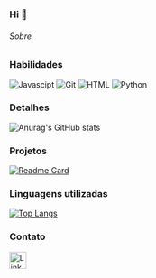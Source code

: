 ### Hi 👋
###### Sobre

### Habilidades

![Javascipt](https://img.shields.io/badge/JavaScript-F7DF1E?style=for-the-badge&logo=javascript&logoColor=black)
![Git](https://img.shields.io/badge/Git-E34F26?style=for-the-badge&logo=git&logoColor=white)
![HTML](https://img.shields.io/badge/HTML-239120?style=for-the-badge&logo=html5&logoColor=white)
![Python](https://img.shields.io/badge/Python-3776AB?style=for-the-badge&logo=python&logoColor=white)



### Detalhes

![Anurag's GitHub stats](https://github-readme-stats.vercel.app/api?username=joaoloeblein&theme=github_dark&show_icons=true)

### Projetos

[![Readme Card](https://github-readme-stats.vercel.app/api/pin/?username=joaoloeblein&repo=Login_page&theme=github_dark)](https://github.com/anuraghazra/github-readme-stats)

### Linguagens utilizadas

[![Top Langs](https://github-readme-stats.vercel.app/api/top-langs/?username=joaoloeblein&theme=github_dark)](https://github.com/anuraghazra/github-readme-stats)

### Contato

[<img src='https://img.shields.io/badge/LinkedIn-0077B5?style=for-the-badge&logo=linkedin&logoColor=white' alt='Linkedin' height='30'>](https://www.linkedin.com/in/jo%C3%A3o-l-b3200b142)
